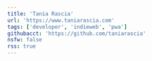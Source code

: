 ```yaml
---
title: 'Tania Rascia'
url: 'https://www.taniarascia.com'
tags: ['developer', 'indieweb', 'pwa']
githubacct: 'https://github.com/taniarascia'
nsfw: false
rss: true
---
```

